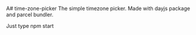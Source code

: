 A# time-zone-picker
The simple timezone picker.
Made with dayjs package and parcel bundler.

Just type npm start
